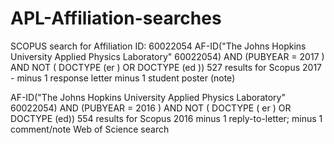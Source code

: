 # APL-Affiliation-searches
SCOPUS search for Affiliation ID: 60022054
AF-ID("The Johns Hopkins University Applied Physics Laboratory" 60022054) AND (PUBYEAR  =  2017 ) AND NOT ( DOCTYPE (er ) OR DOCTYPE (ed )) 
527 results for Scopus 2017 - minus 1 response letter minus 1 student poster (note)

AF-ID("The Johns Hopkins University Applied Physics Laboratory" 60022054) AND  (PUBYEAR  =  2016 ) AND NOT ( DOCTYPE ( er ) OR DOCTYPE (ed)) 
554 results for Scopus 2016 minus 1 reply-to-letter; minus 1 comment/note
Web of Science search
